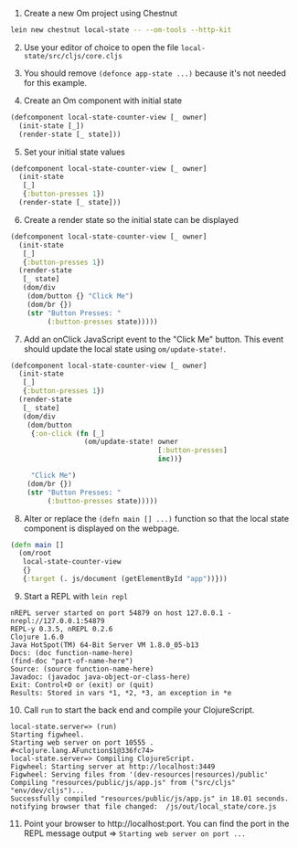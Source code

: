 
1) Create a new Om project using Chestnut

```bash
lein new chestnut local-state -- --om-tools --http-kit
```

2) Use your editor of choice to open the file `local-state/src/cljs/core.cljs`

3) You should remove `(defonce app-state ...)` because it's not needed for this example.

4) Create an Om component with initial state

```clojure
(defcomponent local-state-counter-view [_ owner]
  (init-state [_])
  (render-state [_ state]))
```

5) Set your initial state values

```clojure
(defcomponent local-state-counter-view [_ owner]
  (init-state
   [_]
   {:button-presses 1})
  (render-state [_ state]))
```

6) Create a render state so the initial state can be displayed

```clojure
(defcomponent local-state-counter-view [_ owner]
  (init-state
   [_]
   {:button-presses 1})
  (render-state
   [_ state]
   (dom/div
    (dom/button {} "Click Me")
    (dom/br {})
    (str "Button Presses: "
         (:button-presses state)))))

```

7) Add an onClick JavaScript event to the "Click Me" button. This event should update the local state using `om/update-state!`.

```clojure
(defcomponent local-state-counter-view [_ owner]
  (init-state
   [_]
   {:button-presses 1})
  (render-state
   [_ state]
   (dom/div
    (dom/button
     {:on-click (fn [_]
                  (om/update-state! owner
                                    [:button-presses]
                                    inc))}

     "Click Me")
    (dom/br {})
    (str "Button Presses: "
         (:button-presses state)))))

```

8) Alter or replace the `(defn main [] ...)` function so that the local state component is displayed on the webpage.

```clojure
(defn main []
  (om/root
   local-state-counter-view
   {}
   {:target (. js/document (getElementById "app"))}))
```

9) Start a REPL with `lein repl`

```
nREPL server started on port 54879 on host 127.0.0.1 - nrepl://127.0.0.1:54879
REPL-y 0.3.5, nREPL 0.2.6
Clojure 1.6.0
Java HotSpot(TM) 64-Bit Server VM 1.8.0_05-b13
Docs: (doc function-name-here)
(find-doc "part-of-name-here")
Source: (source function-name-here)
Javadoc: (javadoc java-object-or-class-here)
Exit: Control+D or (exit) or (quit)
Results: Stored in vars *1, *2, *3, an exception in *e
```

10) Call `run` to start the back end and compile your ClojureScript.

```
local-state.server=> (run)
Starting figwheel.
Starting web server on port 10555 .
#<clojure.lang.AFunction$1@336fc74>
local-state.server=> Compiling ClojureScript.
Figwheel: Starting server at http://localhost:3449
Figwheel: Serving files from '(dev-resources|resources)/public'
Compiling "resources/public/js/app.js" from ("src/cljs" "env/dev/cljs")...
Successfully compiled "resources/public/js/app.js" in 18.01 seconds.
notifying browser that file changed:  /js/out/local_state/core.js
```

11) Point your browser to http://localhost:port. You can find the port in the REPL message output =>  `Starting web server on port ...`
